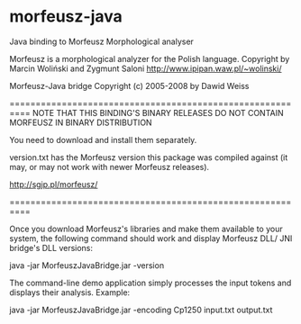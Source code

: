 morfeusz-java
=============

Java binding to Morfeusz Morphological analyser

Morfeusz is a morphological analyzer for the Polish language.
Copyright by Marcin Woliński and Zygmunt Saloni
http://www.ipipan.waw.pl/~wolinski/

Morfeusz-Java bridge Copyright (c) 2005-2008 by Dawid Weiss

==========================================================
 NOTE THAT THIS BINDING'S BINARY RELEASES DO NOT CONTAIN
            MORFEUSZ IN BINARY DISTRIBUTION

You need to download and install them separately.

version.txt has the Morfeusz version this package was
compiled against (it may, or may not work with newer
Morfeusz releases).

http://sgjp.pl/morfeusz/

==========================================================

Once you download Morfeusz's libraries and make them available
to your system, the following command should work and display
Morfeusz DLL/ JNI bridge's DLL versions:

java -jar MorfeuszJavaBridge.jar -version

The command-line demo application simply processes the input
tokens and displays their analysis. Example:

java -jar MorfeuszJavaBridge.jar -encoding Cp1250 input.txt output.txt  